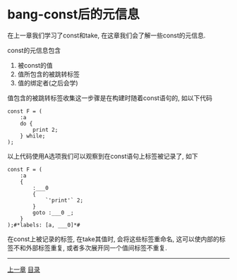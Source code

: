 # bang-const后的元信息
在上一章我们学习了const和take, 在这章我们会了解一些const的元信息.

const的元信息包含

1. 被const的值
2. 值所包含的被跳转标签
3. 值的绑定者(之后会学)

值包含的被跳转标签收集这一步骤是在构建时随着const语句的, 如以下代码

```
const F = (
    :a
    do {
        print 2;
    } while;
);
```

以上代码使用A选项我们可以观察到在const语句上标签被记录了, 如下

```
const F = (
    :a
    {
        :___0
        {
            `'print'` 2;
        }
        goto :___0 _;
    }
);#*labels: [a, ___0]*#
```

在const上被记录的标签, 在take其值时, 会将这些标签重命名,
这可以使内部的标签不和外部标签重复, 或者多次展开同一个值间标签不重复.


---
[上一章](./30-bang-const-and-take.md)
[目录](./README.md)
